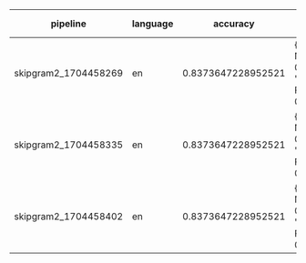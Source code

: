 | pipeline             | language | accuracy           | params                                                                       | size (MB) |
|----------------------|----------|--------------------|------------------------------------------------------------------------------|-----------|
| skipgram2_1704458269 | en       | 0.8373647228952521 | {'penalty': None, 'l1_ratio': 0.5, 'early_stopping': False, 'alpha': 0.0001} | 134.68    |
| skipgram2_1704458335 | en       | 0.8373647228952521 | {'penalty': None, 'l1_ratio': 0.15, 'early_stopping': False, 'alpha': 0.01}  | 134.68    |
| skipgram2_1704458402 | en       | 0.8373647228952521 | {'penalty': None, 'l1_ratio': 0.15, 'early_stopping': False, 'alpha': 0.005} | 134.68    |